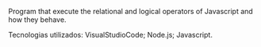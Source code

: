Program that execute the relational and logical operators of Javascript and how they behave.

Tecnologias utilizados: VisualStudioCode; Node.js; Javascript.
